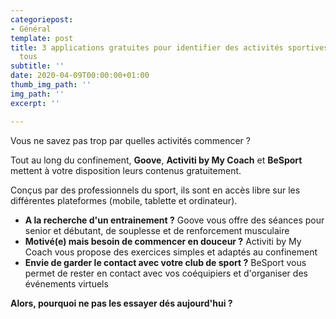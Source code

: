 ```yaml
---
categoriepost:
- Général
template: post
title: 3 applications gratuites pour identifier des activités sportives adaptées à
  tous
subtitle: ''
date: 2020-04-09T00:00:00+01:00
thumb_img_path: ''
img_path: ''
excerpt: ''

---
```

Vous ne savez pas trop par quelles activités commencer ?

Tout au long du confinement, **Goove**, **Activiti by My Coach** et **BeSport** mettent à votre disposition leurs contenus gratuitement.

Conçus par des professionnels du sport, ils sont en accès libre sur les différentes plateformes (mobile, tablette et ordinateur).

* **A la recherche d'un entrainement ?** Goove vous offre des séances pour senior et débutant, de souplesse et de renforcement musculaire
* **Motivé(e) mais besoin de commencer en douceur ?** Activiti by My Coach vous propose des exercices simples et adaptés au confinement
* **Envie de garder le contact avec votre club de sport ?** BeSport vous permet de rester en contact avec vos coéquipiers et d'organiser des événements virtuels

**Alors, pourquoi ne pas les essayer dés aujourd'hui ?**